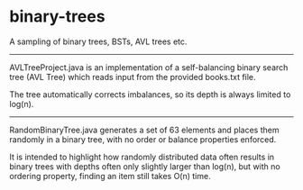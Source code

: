 # binary-trees
A sampling of binary trees, BSTs, AVL trees etc.

-------------------------------------------------

AVLTreeProject.java is an implementation of a self-balancing binary search tree (AVL Tree) which reads input from the provided
books.txt file. 

The tree automatically corrects imbalances, so its depth is always limited to log(n).

-----------------------------------------------------------------------------------------

RandomBinaryTree.java generates a set of 63 elements and places them randomly in a binary tree, with no order or balance properties
enforced. 

It is intended to highlight how randomly distributed data often results in binary trees with depths often only slightly
larger than log(n), but with no ordering property, finding an item still takes O(n) time.
